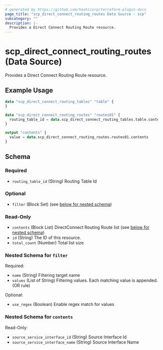 ```yaml
---
# generated by https://github.com/hashicorp/terraform-plugin-docs
page_title: "scp_direct_connect_routing_routes Data Source - scp"
subcategory: ""
description: |-
  Provides a Direct Connect Routing Route resource.
---
```


# scp_direct_connect_routing_routes (Data Source)

Provides a Direct Connect Routing Route resource.

## Example Usage

```terraform
data "scp_direct_connect_routing_tables" "table" {
}

data "scp_direct_connect_routing_routes" "routes01" {
  routing_table_id = data.scp_direct_connect_routing_tables.table.contents[0].routing_table_id
}

output "contents" {
  value = data.scp_direct_connect_routing_routes.routes01.contents
}
```

<!-- schema generated by tfplugindocs -->
## Schema

### Required

- `routing_table_id` (String) Routing Table Id

### Optional

- `filter` (Block Set) (see [below for nested schema](#nestedblock--filter))

### Read-Only

- `contents` (Block List) DirectConnect Routing Route list (see [below for nested schema](#nestedblock--contents))
- `id` (String) The ID of this resource.
- `total_count` (Number) Total list size

<a id="nestedblock--filter"></a>
### Nested Schema for `filter`

Required:

- `name` (String) Filtering target name
- `values` (List of String) Filtering values. Each matching value is appended. (OR rule)

Optional:

- `use_regex` (Boolean) Enable regex match for values


<a id="nestedblock--contents"></a>
### Nested Schema for `contents`

Read-Only:

- `source_service_interface_id` (String) Source Interface Id
- `source_service_interface_name` (String) Source Interface Name



